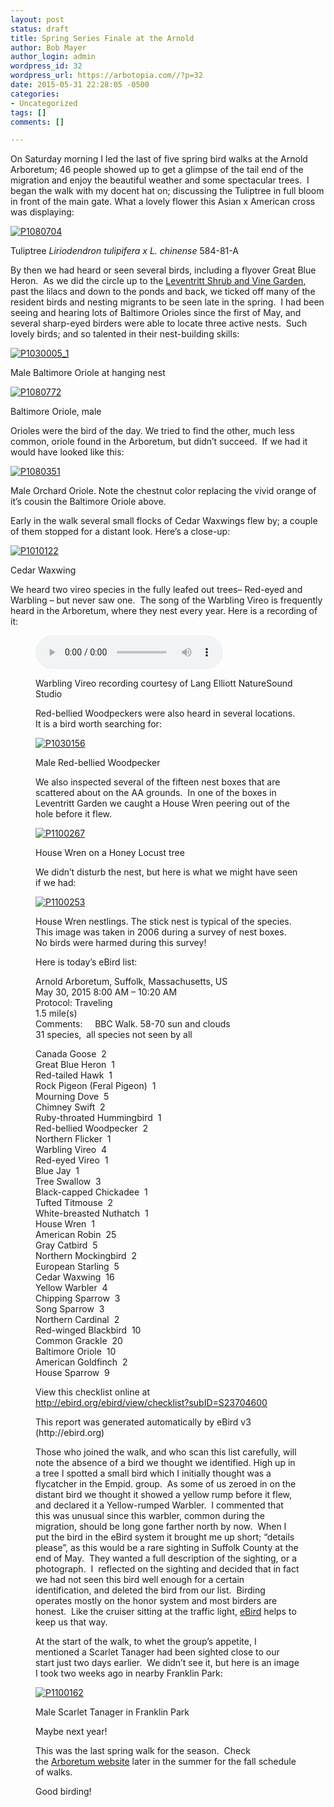 ```yaml
---
layout: post
status: draft
title: Spring Series Finale at the Arnold
author: Bob Mayer
author_login: admin
wordpress_id: 32
wordpress_url: https://arbotopia.com//?p=32
date: 2015-05-31 22:28:05 -0500
categories:
- Uncategorized
tags: []
comments: []

---
```







<p>On Saturday morning I led the last of five spring bird walks at the Arnold Arboretum; 46 people showed up to get a glimpse of the tail end of the migration and enjoy the beautiful weather and some spectacular trees.&nbsp; I began the walk with my docent hat on; discussing the Tuliptree in full bloom in front of the main gate. What a lovely flower this Asian x American cross was displaying:</p>


<p><!-- wp:image {"id":1104,"linkDestination":"custom"} --></p>
 <a href="/images/2015/05/P1080704.jpg"><img src="/images/2015/05/P1080704.jpg" alt="P1080704" class="wp-image-1104"/></a>





<p>Tuliptree&nbsp;<em>Liriodendron tulipifera x L. chinense</em>&nbsp;584-81-A</p>





<p>By then we had heard or seen several birds, including a flyover Great Blue Heron.&nbsp; As we did the circle up to the&nbsp;<a href="http://www.arboretum.harvard.edu/plants/featured-plants/shrub-and-vine-garden/">Leventritt Shrub and Vine Garden</a>, past the lilacs and down to the ponds and back, we ticked off many of the resident birds and nesting migrants to be seen late in the spring.&nbsp; I had been seeing and hearing lots of Baltimore Orioles since the first of May, and several sharp-eyed birders were able to locate three active nests.&nbsp; Such lovely birds; and so talented in their nest-building skills:</p>


<p><!-- wp:image {"id":845,"linkDestination":"custom"} --></p>
 <a href="/images/2014/05/P1030005_1.jpg"><img src="/images/2014/05/P1030005_1.jpg" alt="P1030005_1" class="wp-image-845"/></a>





<p>Male Baltimore Oriole at hanging nest</p>


<p><!-- wp:image {"id":1106,"linkDestination":"custom"} --></p>
 <a href="/images/2015/05/P1080772.jpg"><img src="/images/2015/05/P1080772.jpg" alt="P1080772" class="wp-image-1106"/></a>





<p>Baltimore Oriole, male</p>





<p>Orioles were the bird of the day. We tried to find the other, much less common, oriole found in the Arboretum, but didn&rsquo;t succeed.&nbsp; If we had it would have looked like this:</p>


<p><!-- wp:image {"id":869,"linkDestination":"custom"} --></p>
 <a href="/images/2014/06/P1080351.jpg"><img src="/images/2014/06/P1080351.jpg" alt="P1080351" class="wp-image-869"/></a>





<p>Male Orchard Oriole. Note the chestnut color replacing the vivid orange of it&rsquo;s cousin the Baltimore Oriole above.</p>





<p>Early in the walk several small flocks of Cedar Waxwings flew by; a couple of them stopped for a distant look. Here&rsquo;s a close-up:</p>


<p><!-- wp:image {"id":1107,"linkDestination":"custom"} --></p>
 <a href="/images/2015/05/P1010122.jpg"><img src="/images/2015/05/P1010122.jpg" alt="P1010122" class="wp-image-1107"/></a>





<p>Cedar Waxwing</p>





<p>We heard two vireo species in the fully leafed out trees&ndash; Red-eyed and Warbling&nbsp;&ndash; but never saw one.&nbsp; The song of the Warbling Vireo is frequently heard in the Arboretum, where they nest every year. Here is a recording of it:</p>


<p><!-- wp:audio {"id":196} --></p>
<figure class="wp-block-audio"><audio controls src="/images/2018/11/Warbling-vireo-1.mp3"></audio>
<p><!-- /wp:audio --></p>



<p>Warbling Vireo recording courtesy of Lang Elliott NatureSound Studio</p>





<p>Red-bellied Woodpeckers were also heard in several locations.&nbsp; It is a bird worth searching for:</p>


<p><!-- wp:image {"id":354,"linkDestination":"custom"} --></p>
 <a href="http://www.arboretum.harvard.edu/"><img src="/images/2013/03/P1030156.jpg" alt="P1030156" class="wp-image-354"/></a>





<p>Male Red-bellied Woodpecker</p>





<p>We also inspected several of the fifteen nest boxes that are scattered about on the AA grounds.&nbsp; In one of the boxes in Leventritt Garden we caught a House Wren peering out of the hole before it flew.</p>


<p><!-- wp:image {"id":1110,"linkDestination":"custom"} --></p>
 <a href="/images/2015/05/P1100267.jpg"><img src="/images/2015/05/P1100267.jpg" alt="P1100267" class="wp-image-1110"/></a>





<p>House Wren on a Honey Locust tree</p>





<p>We didn&rsquo;t disturb the nest, but here is what we might have seen if we had:</p>


<p><!-- wp:image {"id":1111,"linkDestination":"custom"} --></p>
 <a href="/images/2015/05/P1100253.jpg"><img src="/images/2015/05/P1100253.jpg" alt="P1100253" class="wp-image-1111"/></a>





<p>House Wren nestlings. The stick nest is typical of the species. This image was taken in 2006 during a survey of nest boxes. No birds were harmed during this survey!</p>





<p>Here is today&rsquo;s eBird list:</p>





<p>Arnold Arboretum, Suffolk, Massachusetts, US<br>May 30, 2015 8:00 AM &ndash; 10:20 AM<br>Protocol: Traveling<br>1.5 mile(s)<br>Comments:&nbsp;&nbsp;&nbsp;&nbsp; BBC Walk. 58-70 sun and clouds<br>31 species,&nbsp; all species not seen by all</p>





<p>Canada Goose&nbsp; 2<br>Great Blue Heron&nbsp; 1<br>Red-tailed Hawk&nbsp; 1<br>Rock Pigeon (Feral Pigeon)&nbsp; 1<br>Mourning Dove&nbsp; 5<br>Chimney Swift&nbsp; 2<br>Ruby-throated Hummingbird&nbsp; 1<br>Red-bellied Woodpecker&nbsp; 2<br>Northern Flicker&nbsp; 1<br>Warbling Vireo&nbsp; 4<br>Red-eyed Vireo&nbsp; 1<br>Blue Jay&nbsp; 1<br>Tree Swallow&nbsp; 3<br>Black-capped Chickadee&nbsp; 1<br>Tufted Titmouse&nbsp; 2<br>White-breasted Nuthatch&nbsp; 1<br>House Wren&nbsp; 1<br>American Robin&nbsp; 25<br>Gray Catbird&nbsp; 5<br>Northern Mockingbird&nbsp; 2<br>European Starling&nbsp; 5<br>Cedar Waxwing&nbsp; 16<br>Yellow Warbler&nbsp; 4<br>Chipping Sparrow&nbsp; 3<br>Song Sparrow&nbsp; 3<br>Northern Cardinal&nbsp; 2<br>Red-winged Blackbird&nbsp; 10<br>Common Grackle&nbsp; 20<br>Baltimore Oriole&nbsp; 10<br>American Goldfinch&nbsp; 2<br>House Sparrow&nbsp; 9</p>





<p>View this checklist online at <a href="https://ebird.org/view/checklist/S23704600">http://ebird.org/ebird/view/checklist?subID=S23704600</a></p>





<p>This report was generated automatically by eBird v3 (http://ebird.org)</p>





<p>Those who joined the walk, and who scan this list carefully, will note the absence of a bird we thought we identified. High up in a tree I spotted a small bird which I initially thought was a flycatcher in the Empid. group.&nbsp; As some of us zeroed in on the distant bird we thought it showed a yellow rump before it flew, and declared it a Yellow-rumped Warbler.&nbsp; I commented that this was unusual since this warbler,&nbsp;common during the migration, should be long gone farther north by now.&nbsp; When I put the bird in the eBird system it brought me up short; &ldquo;details please&rdquo;, as this would be a rare sighting in Suffolk County at the end of May.&nbsp; They wanted a full description of the sighting, or a photograph.&nbsp; I&nbsp; reflected on the sighting and decided that in fact we had not seen this bird well enough for a certain identification, and deleted the bird from our list.&nbsp; Birding operates mostly on the honor system and most birders are honest.&nbsp; Like the cruiser sitting at the traffic light,&nbsp;<a href="http://ebird.org/content/ebird/">eBird</a>&nbsp;helps to keep us that way.</p>





<p>At the start of the walk, to whet the group&rsquo;s appetite, I mentioned a Scarlet Tanager had been sighted close to our start just two days earlier.&nbsp; We didn&rsquo;t see it, but here is an image I took two weeks ago in nearby Franklin Park:</p>


<p><!-- wp:image {"id":1115,"linkDestination":"custom"} --></p>
 <a href="/images/2015/05/P1100162.jpg"><img src="/images/2015/05/P1100162.jpg" alt="P1100162" class="wp-image-1115"/></a>





<p>Male Scarlet Tanager in Franklin Park</p>





<p>Maybe next year!</p>





<p>This was the last spring walk for the season.&nbsp; Check the&nbsp;<a href="http://www.arboretum.harvard.edu/">Arboretum website</a>&nbsp;later in the summer for the fall schedule of walks.</p>





<p>Good birding!</p>

